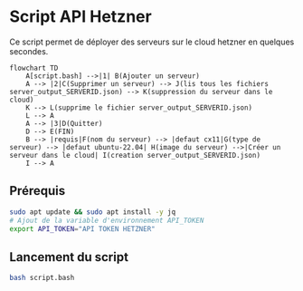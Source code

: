 # Script API Hetzner

Ce script permet de déployer des serveurs sur le cloud hetzner en quelques secondes.

```mermaid
flowchart TD
    A[script.bash] -->|1| B(Ajouter un serveur)
    A --> |2|C(Supprimer un serveur) --> J(lis tous les fichiers server_output_SERVERID.json) --> K(suppression du serveur dans le cloud) 
    K --> L(supprime le fichier server_output_SERVERID.json)
    L --> A
    A --> |3|D(Quitter)
    D --> E(FIN)
    B --> |requis|F(nom du serveur) --> |defaut cx11|G(type de serveur) --> |defaut ubuntu-22.04| H(image du serveur) -->|Créer un serveur dans le cloud| I(creation server_output_SERVERID.json)
    I --> A
```
## Prérequis

```bash
sudo apt update && sudo apt install -y jq
# Ajout de la variable d'environnement API_TOKEN
export API_TOKEN="API TOKEN HETZNER"
```

## Lancement du script

```bash
bash script.bash
```
